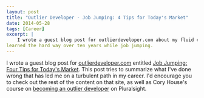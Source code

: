 ```yaml
---
layout: post
title: "Outlier Developer - Job Jumping: 4 Tips for Today's Market"
date: 2014-05-28
tags: [Career]
excerpt: |
    I wrote a guest blog post for outlierdeveloper.com about my fluid career. This post reflects on things that I have
learned the hard way over ten years while job jumping.
---
```

<p>
I wrote a guest blog post for <a href="http://www.outlierdeveloper.com" target="_blank">outlierdeveloper.com</a> entitled <a href="http://www.outlierdeveloper.com/job-jumping-four-tips-for-todays-market/" target="_blank">Job Jumping: Four Tips for Today's Market</a>. This post tries to summarize what I've done wrong that has led me on a turbulent path in my career. I'd encourage you to check out the rest of the content on that site, as well as Cory House's course on <a href="http://pluralsight.com/training/Courses/TableOfContents/career-reboot-for-developer-mind" target="_blank">becoming an outlier developer</a> on Pluralsight.
</p>
